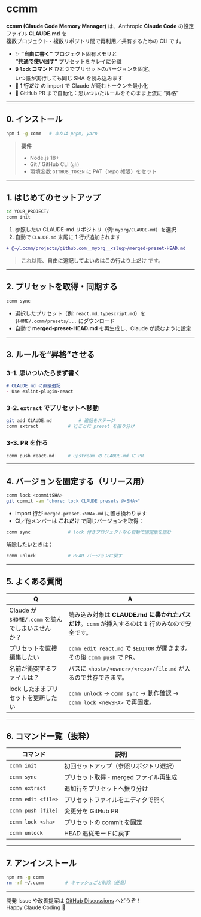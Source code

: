 # ccmm

**ccmm (Claude Code Memory Manager)** は、Anthropic **Claude Code** の設定ファイル **CLAUDE.md** を  
複数プロジェクト・複数リポジトリ間で再利用／共有するための CLI です。

- ✨ **“自由に書く”** プロジェクト固有メモリと  
  **“共通で使い回す”** プリセットをキレイに分離  
- 🔒 **`lock` コマンド** ひとつでプリセットのバージョンを固定。  
  いつ誰が実行しても同じ SHA を読み込みます  
- 🚀 **1 行だけ** の import で Claude が読むトークンを最小化  
- 🛫 GitHub PR まで自動化：思いついたルールをそのまま上流に “昇格”  

---

## 0. インストール

```bash
npm i -g ccmm   # または pnpm, yarn
```

> **要件**  
> - Node.js 18+  
> - Git / GitHub CLI (`gh`)  
> - 環境変数 `GITHUB_TOKEN` に PAT（repo 権限）をセット

---

## 1. はじめてのセットアップ

```bash
cd YOUR_PROJECT/
ccmm init
```

1. 参照したい CLAUDE-md リポジトリ（例: `myorg/CLAUDE-md`）を選択  
2. 自動で `CLAUDE.md` 末尾に 1 行が追加されます

```diff
+ @~/.ccmm/projects/github.com__myorg__<slug>/merged-preset-HEAD.md
```

> これ以降、**自由に追記してよいのはこの行より上だけ** です。

---

## 2. プリセットを取得・同期する

```bash
ccmm sync
```

- 選択したプリセット（例: `react.md`, `typescript.md`）を
  `$HOME/.ccmm/presets/...` にダウンロード  
- 自動で **merged-preset-HEAD.md** を再生成し、Claude が読むように設定

---

## 3. ルールを“昇格”させる

### 3-1. 思いついたらまず書く

```markdown
# CLAUDE.md に直接追記
- Use eslint-plugin-react
```

### 3-2. `extract` でプリセットへ移動

```bash
git add CLAUDE.md          # 追記をステージ
ccmm extract           # 行ごとに preset を振り分け
```

### 3-3. PR を作る

```bash
ccmm push react.md     # upstream の CLAUDE-md に PR
```

---

## 4. バージョンを固定する（リリース用）

```bash
ccmm lock <commitSHA>
git commit -am "chore: lock CLAUDE presets @<SHA>"
```

- import 行が `merged-preset-<SHA>.md` に置き換わります  
- CI／他メンバーは **これだけ** で同じバージョンを取得：

```bash
ccmm sync              # lock 付きプロジェクトなら自動で固定版を読む
```

解除したいときは：

```bash
ccmm unlock            # HEAD バージョンに戻す
```

---

## 5. よくある質問

| Q | A |
|---|---|
| Claude が `$HOME/.ccmm` を読んでしまいませんか？ | 読み込み対象は **CLAUDE.md に書かれたパスだけ**。`ccmm` が挿入するのは 1 行のみなので安全です。 |
| プリセットを直接編集したい | `ccmm edit react.md` で `$EDITOR` が開きます。その後 `ccmm push` で PR。 |
| 名前が衝突するファイルは？ | パスに `<host>/<owner>/<repo>/file.md` が入るので共存できます。 |
| lock したままプリセットを更新したい | `ccmm unlock` → `ccmm sync` → 動作確認 → `ccmm lock <newSHA>` で再固定。 |

---

## 6. コマンド一覧（抜粋）

| コマンド | 説明 |
|----------|------|
| `ccmm init` | 初回セットアップ（参照リポジトリ選択） |
| `ccmm sync` | プリセット取得・merged ファイル再生成 |
| `ccmm extract` | 追加行をプリセットへ振り分け |
| `ccmm edit <file>` | プリセットファイルをエディタで開く |
| `ccmm push [file]` | 変更分を GitHub PR |
| `ccmm lock <sha>` | プリセットの commit を固定 |
| `ccmm unlock` | HEAD 追従モードに戻す |

---

## 7. アンインストール

```bash
npm rm -g ccmm
rm -rf ~/.ccmm        # キャッシュごと削除（任意）
```

---

開発 Issue や改善提案は [GitHub Discussions](https://github.com/your-org/ccmm/discussions) へどうぞ！  
Happy Claude Coding 🚀
